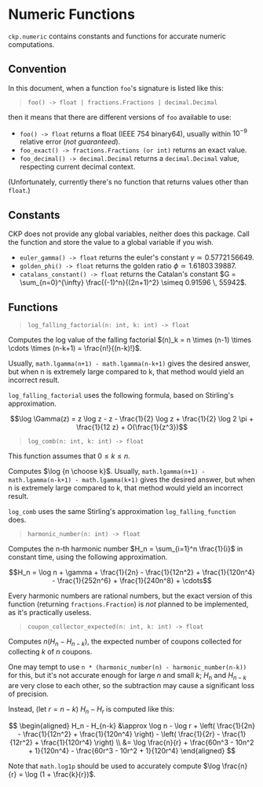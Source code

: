 # Numeric Functions

`ckp.numeric` contains constants and functions for accurate numeric computations.

## Convention

In this document, when a function `foo`'s signature is listed like this:

> `foo() -> float | fractions.Fractions | decimal.Decimal`

then it means that there are different versions of `foo` available to use:

- `foo() -> float` returns a float (IEEE 754 binary64), usually within $10^{-9}$ relative error (*not guaranteed*).
- `foo_exact() -> fractions.Fractions (or int)` returns an exact value.
- `foo_decimal() -> decimal.Decimal` returns a `decimal.Decimal` value, respecting current decimal context.

(Unfortunately, currently there's no function that returns values other than `float`.)

## Constants

CKP does not provide any global variables, neither does this package. Call the function and store the value to a global variable if you wish.

- `euler_gamma() -> float` returns the euler's constant $\gamma \simeq 0.57721 \, 56649$.
- `golden_phi() -> float` returns the golden ratio $\phi \simeq 1.61803 \, 39887$.
- `catalans_constant() -> float` returns the Catalan's constant $G = \sum_{n=0}^{\infty} \frac{(-1)^n}{(2n+1)^2} \simeq 0.91596 \, 55942$.

## Functions

> `log_falling_factorial(n: int, k: int) -> float`

Computes the log value of the falling factorial $(n)_k = n \times (n-1) \times \cdots \times (n-k+1) = \frac{n!}{(n-k)!}$.

Usually, `math.lgamma(n+1) - math.lgamma(n-k+1)` gives the desired answer, but when n is extremely large compared to k, that method would yield an incorrect result.

`log_falling_factorial` uses the following formula, based on Stirling's approximation.

$$\log \Gamma(z) = z \log z - z - \frac{1}{2} \log z + \frac{1}{2} \log 2 \pi + \frac{1}{12 z} + O(\frac{1}{z^3})$$

> `log_comb(n: int, k: int) -> float`

This function assumes that $0 \le k \le n$.

Computes $\log {n \choose k}$. Usually, `math.lgamma(n+1) - math.lgamma(n-k+1) - math.lgamma(k+1)` gives the desired answer, but when n is extremely large compared to k, that method would yield an incorrect result.

`log_comb` uses the same Stirling's approximation `log_falling_function` does.

> `harmonic_number(n: int) -> float`

Computes the n-th harmonic number $H_n = \sum_{i=1}^n \frac{1}{i}$ in constant time, using the following approximation.

$$H_n = \log n + \gamma + \frac{1}{2n} - \frac{1}{12n^2} + \frac{1}{120n^4} - \frac{1}{252n^6} + \frac{1}{240n^8} + \cdots$$

Every harmonic numbers are rational numbers, but the exact version of this function (returning `fractions.Fraction`) is *not* planned to be implemented, as it's practically useless.

> `coupon_collector_expected(n: int, k: int) -> float`

Computes $n (H_n - H_{n-k})$, the expected number of coupons collected for collecting $k$ of $n$ coupons.

One may tempt to use `n * (harmonic_number(n) - harmonic_number(n-k))` for this, but it's not accurate enough for large $n$ and small $k$; $H_n$ and $H_{n-k}$ are very close to each other, so the subtraction may cause a significant loss of precision.

Instead, (let $r = n-k$) $H_n - H_r$ is computed like this:

$$
\begin{aligned}
H_n - H_{n-k} &\approx \log n - \log r + \left( \frac{1}{2n} - \frac{1}{12n^2} + \frac{1}{120n^4} \right) - \left( \frac{1}{2r} - \frac{1}{12r^2} + \frac{1}{120r^4} \right) \\
&= \log \frac{n}{r} + \frac{60n^3 - 10n^2 + 1}{120n^4} - \frac{60r^3 - 10r^2 + 1}{120r^4}
\end{aligned}
$$

Note that `math.log1p` should be used to accurately compute $\log \frac{n}{r} = \log (1 + \frac{k}{r})$.